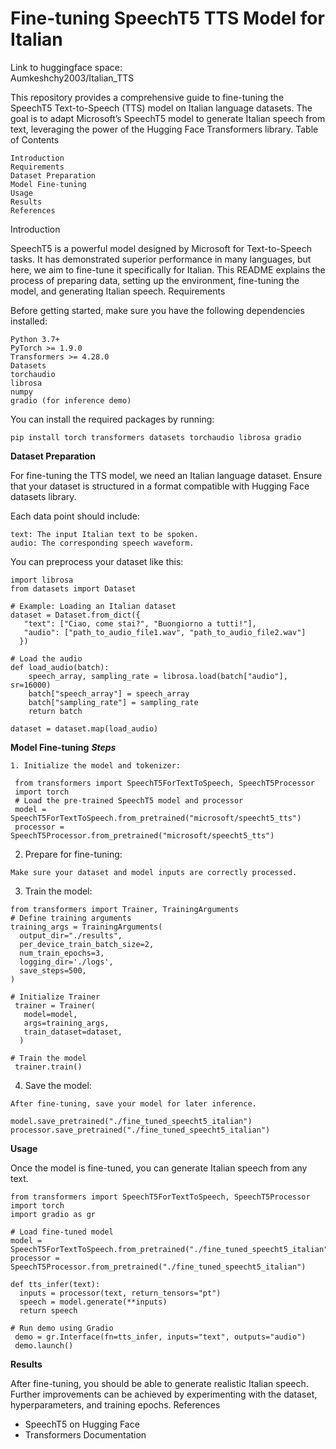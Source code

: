 # Fine-tuning SpeechT5 TTS Model for Italian
 Link to huggingface space:   
                          Aumkeshchy2003/Italian_TTS
    
This repository provides a comprehensive guide to fine-tuning the SpeechT5 Text-to-Speech (TTS) model on Italian language datasets. The goal is to adapt Microsoft’s SpeechT5 model to generate Italian speech from text, leveraging the power of the Hugging Face Transformers library.
Table of Contents

    Introduction
    Requirements
    Dataset Preparation
    Model Fine-tuning
    Usage
    Results
    References

Introduction

SpeechT5 is a powerful model designed by Microsoft for Text-to-Speech tasks. It has demonstrated superior performance in many languages, but here, we aim to fine-tune it specifically for Italian. This README explains the process of preparing data, setting up the environment, fine-tuning the model, and generating Italian speech.
Requirements

Before getting started, make sure you have the following dependencies installed:

    Python 3.7+
    PyTorch >= 1.9.0
    Transformers >= 4.28.0
    Datasets
    torchaudio
    librosa
    numpy
    gradio (for inference demo)

You can install the required packages by running:

    pip install torch transformers datasets torchaudio librosa gradio

**Dataset Preparation**

For fine-tuning the TTS model, we need an Italian language dataset. Ensure that your dataset is structured in a format compatible with Hugging Face datasets library.

Each data point should include:

    text: The input Italian text to be spoken.
    audio: The corresponding speech waveform.

You can preprocess your dataset like this:

    import librosa
    from datasets import Dataset

    # Example: Loading an Italian dataset
    dataset = Dataset.from_dict({
       "text": ["Ciao, come stai?", "Buongiorno a tutti!"],
       "audio": ["path_to_audio_file1.wav", "path_to_audio_file2.wav"]
      })

    # Load the audio
    def load_audio(batch):
        speech_array, sampling_rate = librosa.load(batch["audio"], sr=16000)
        batch["speech_array"] = speech_array
        batch["sampling_rate"] = sampling_rate
        return batch

    dataset = dataset.map(load_audio)

**Model Fine-tuning**
***Steps***

    1. Initialize the model and tokenizer:

     from transformers import SpeechT5ForTextToSpeech, SpeechT5Processor
     import torch
     # Load the pre-trained SpeechT5 model and processor
     model = SpeechT5ForTextToSpeech.from_pretrained("microsoft/speecht5_tts")
     processor = SpeechT5Processor.from_pretrained("microsoft/speecht5_tts")

   2. Prepare for fine-tuning:
    
    Make sure your dataset and model inputs are correctly processed.

   3. Train the model:

    from transformers import Trainer, TrainingArguments
    # Define training arguments
    training_args = TrainingArguments(
      output_dir="./results",
      per_device_train_batch_size=2,
      num_train_epochs=3,
      logging_dir='./logs',
      save_steps=500,
    )

    # Initialize Trainer
     trainer = Trainer(
       model=model,
       args=training_args,
       train_dataset=dataset,
      )

    # Train the model
     trainer.train()

   4. Save the model:

    After fine-tuning, save your model for later inference.

    model.save_pretrained("./fine_tuned_speecht5_italian")
    processor.save_pretrained("./fine_tuned_speecht5_italian")

**Usage**

Once the model is fine-tuned, you can generate Italian speech from any text.

    from transformers import SpeechT5ForTextToSpeech, SpeechT5Processor
    import torch
    import gradio as gr

    # Load fine-tuned model
    model = SpeechT5ForTextToSpeech.from_pretrained("./fine_tuned_speecht5_italian")
    processor = SpeechT5Processor.from_pretrained("./fine_tuned_speecht5_italian")

    def tts_infer(text):
      inputs = processor(text, return_tensors="pt")
      speech = model.generate(**inputs)
      return speech

    # Run demo using Gradio
     demo = gr.Interface(fn=tts_infer, inputs="text", outputs="audio")
     demo.launch()

**Results**

After fine-tuning, you should be able to generate realistic Italian speech. Further improvements can be achieved by experimenting with the dataset, hyperparameters, and training epochs.
References

   * SpeechT5 on Hugging Face
   * Transformers Documentation

